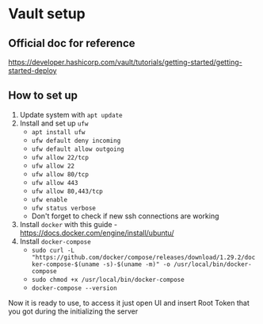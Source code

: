 # Vault setup

## Official doc for reference

https://developer.hashicorp.com/vault/tutorials/getting-started/getting-started-deploy

## How to set up

1. Update system with `apt update`
2. Install and set up `ufw`
    - `apt install ufw`
    - `ufw default deny incoming`
    - `ufw default allow outgoing`
    - `ufw allow 22/tcp`
    - `ufw allow 22`
    - `ufw allow 80/tcp`
    - `ufw allow 443`
    - `ufw allow 80,443/tcp`
    - `ufw enable`
    - `ufw status verbose`
    - Don't forget to check if new ssh connections are working
3. Install `docker` with this guide - https://docs.docker.com/engine/install/ubuntu/
4. Install `docker-compose`
    - `sudo curl -L "https://github.com/docker/compose/releases/download/1.29.2/docker-compose-$(uname -s)-$(uname -m)" -o /usr/local/bin/docker-compose`
    - `sudo chmod +x /usr/local/bin/docker-compose`
    - `docker-compose --version`

Now it is ready to use, to access it just open UI and insert Root Token that you got during the initializing the server
